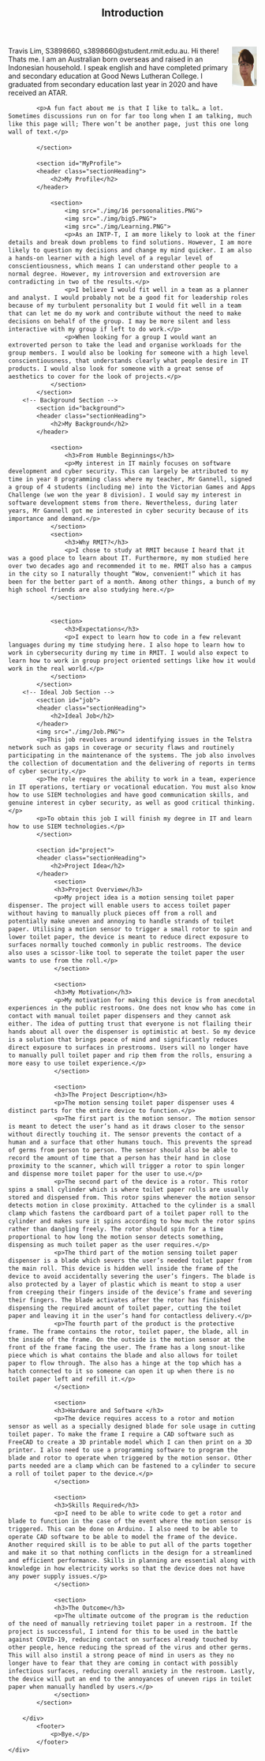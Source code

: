 <html lang="en">
<head>
  <meta charset="utf-8">
  <meta name="description" content="My Student Website">
  <meta name="author" content="Travis">

</head>

<body>
<!-- Wrap -->
	<div id="wrapper">
		<!-- Main -->
		<div id="main">			
		<!-- Intro Section-->
			<section id="intro">
			<header class="sectionHeading">
				<h2>Introduction</h2>
			</header>
			<img src="./img/20210205_164223.jpg" align="right" style=” width="50" height="80"margin: 0px 10px 0px 0px;” /><p>Travis Lim, S3898660, s3898660@student.rmit.edu.au.
Hi there! Thats me. I am an Australian born overseas and raised in an Indonesian household. I speak english and have completed primary and secondary education at Good News Lutheran College. I graduated from secondary education last year in 2020 and have received an ATAR.</p>

            <p>A fun fact about me is that I like to talk… a lot. Sometimes discussions run on for far too long when I am talking, much like this page will; There won’t be another page, just this one long wall of text.</p>
    
			</section>
			
			<section id="MyProfile">
			<header class="sectionHeading">
				<h2>My Profile</h2>
			</header>
			   
			    <section>
				    <img src="./img/16 persoonalities.PNG">
				    <img src="./img/big5.PNG">
				    <img src="./img/Learning.PNG">
					<p>As an INTP-T, I am more likely to look at the finer details and break down problems to find solutions. However, I am more likely to question my decisions and change my mind quicker. I am also a hands-on learner with a high level of a regular level of conscientiousness, which means I can understand other people to a normal degree. However, my introversion and extroversion are contradicting in two of the results.</p>
					<p>I believe I would fit well in a team as a planner and analyst. I would probably not be a good fit for leadership roles because of my turbulent personality but I would fit well in a team that can let me do my work and contribute without the need to make decisions on behalf of the group. I may be more silent and less interactive with my group if left to do work.</p>
					<p>When looking for a group I would want an extroverted person to take the lead and organise workloads for the group members. I would also be looking for someone with a high level conscientiousness, that understands clearly what people desire in IT products. I would also look for someone with a great sense of aesthetics to cover for the look of projects.</p>
				</section>	
			</section>
		<!-- Background Section -->
			<section id="background">
			<header class="sectionHeading">
				<h2>My Background</h2>
			</header>
			
				<section>
					<h3>From Humble Beginnings</h3>
					<p>My interest in IT mainly focuses on software development and cyber security. This can largely be attributed to my time in year 8 programming class where my teacher, Mr Gannell, signed a group of 4 students (including me) into the Victorian Games and Apps Challenge (we won the year 8 division). I would say my interest in software development stems from there. Nevertheless, during later years, Mr Gannell got me interested in cyber security because of its importance and demand.</p>
				</section>
				<section>
					<h3>Why RMIT?</h3>
					<p>I chose to study at RMIT because I heard that it was a good place to learn about IT. Furthermore, my mom studied here over two decades ago and recommended it to me. RMIT also has a campus in the city so I naturally thought “Wow, convenient!” which it has been for the better part of a month. Among other things, a bunch of my high school friends are also studying here.</p>
				</section>
				
				
				<section>
					<h3>Expectations</h3>
					<p>I expect to learn how to code in a few relevant languages during my time studying here. I also hope to learn how to work in cybersecurity during my time in RMIT. I would also expect to learn how to work in group project oriented settings like how it would work in the real world.</p>
				</section>
			</section>  
		<!-- Ideal Job Section -->
			<section id="job">
			<header class="sectionHeading">
				<h2>Ideal Job</h2>
			</header>	
			<img src="./img/Job.PNG">
			<p>This job revolves around identifying issues in the Telstra network such as gaps in coverage or security flaws and routinely participating in the maintenance of the systems. The job also involves the collection of documentation and the delivering of reports in terms of cyber security.</p>
			<p>The role requires the ability to work in a team, experience in IT operations, tertiary or vocational education. You must also know how to use SIEM technologies and have good communication skills, and genuine interest in cyber security, as well as good critical thinking.</p>
			<p>To obtain this job I will finish my degree in IT and learn how to use SIEM technologies.</p>
			</section>
			
			<section id="project">
			<header class="sectionHeading">
				<h2>Project Idea</h2>
			</header>
			     <section>
				 <h3>Project Overview</h3>
				 <p>My project idea is a motion sensing toilet paper dispenser. The project will enable users to access toilet paper without having to manually pluck pieces off from a roll and potentially make uneven and annoying to handle strands of toilet paper. Utilising a motion sensor to trigger a small rotor to spin and lower toilet paper, the device is meant to reduce direct exposure to surfaces normally touched commonly in public restrooms. The device also uses a scissor-like tool to seperate the toilet paper the user wants to use from the roll.</p>
				 </section>
				 
				 <section>
				 <h3>My Motivation</h3>
				 <p>My motivation for making this device is from anecdotal experiences in the public restrooms. One does not know who has come in contact with manual toilet paper dispensers and they cannot ask either. The idea of putting trust that everyone is not flailing their hands about all over the dispenser is optimistic at best. So my device is a solution that brings peace of mind and significantly reduces direct exposure to surfaces in prestrooms. Users will no longer have to manually pull toilet paper and rip them from the rolls, ensuring a more easy to use toilet experience.</p>
				 </section>
				 
				 <section>
				 <h3>The Project Description</h3>
				 <p>The motion sensing toilet paper dispenser uses 4 distinct parts for the entire device to function.</p>
				 <p>The first part is the motion sensor. The motion sensor is meant to detect the user’s hand as it draws closer to the sensor without directly touching it. The sensor prevents the contact of a human and a surface that other humans touch. This prevents the spread of germs from person to person. The sensor should also be able to record the amount of time that a person has their hand in close proximity to the scanner, which will trigger a rotor to spin longer and dispense more toilet paper for the user to use.</p>
				 <p>The second part of the device is a rotor. This rotor spins a small cylinder which is where toilet paper rolls are usually stored and dispensed from. This rotor spins whenever the motion sensor detects motion in close proximity. Attached to the cylinder is a small clamp which fastens the cardboard part of a toilet paper roll to the cylinder and makes sure it spins according to how much the rotor spins rather than dangling freely. The rotor should spin for a time proportional to how long the motion sensor detects something, dispensing as much toilet paper as the user requires.</p>
				 <p>The third part of the motion sensing toilet paper dispenser is a blade which severs the user’s needed toilet paper from the main roll. This device is hidden well inside the frame of the device to avoid accidentally severing the user’s fingers. The blade is also protected by a layer of plastic which is meant to stop a user from creeping their fingers inside of the device’s frame and severing their fingers. The blade activates after the rotor has finished dispensing the required amount of toilet paper, cutting the toilet paper and leaving it in the user’s hand for contactless delivery.</p>
				 <p>The fourth part of the product is the protective frame. The frame contains the rotor, toilet paper, the blade, all in the inside of the frame. On the outside is the motion sensor at the front of the frame facing the user. The frame has a long snout-like piece which is what contains the blade and also allows for toilet paper to flow through. The also has a hinge at the top which has a hatch connected to it so someone can open it up when there is no toilet paper left and refill it.</p>
				 </section>
				 
				 <section>
				 <h3>Hardware and Software </h3>
				 <p>The device requires access to a rotor and motion sensor as well as a specially designed blade for sole usage in cutting toilet paper. To make the frame I require a CAD software such as FreeCAD to create a 3D printable model which I can then print on a 3D printer. I also need to use a programming software to program the blade and rotor to operate when triggered by the motion sensor. Other parts needed are a clamp which can be fastened to a cylinder to secure a roll of toilet paper to the device.</p>
				 </section>
				 
				 <section>
				 <h3>Skills Required</h3>
				 <p>I need to be able to write code to get a rotor and blade to function in the case of the event where the motion sensor is triggered. This can be done on Arduino. I also need to be able to operate CAD software to be able to model the frame of the device. Another required skill is to be able to put all of the parts together and make it so that nothing conflicts in the design for a streamlined and efficient performance. Skills in planning are essential along with knowledge in how electricity works so that the device does not have any power supply issues.</p>
				 </section>
				 
				 <section>
				 <h3>The Outcome</h3>
				 <p>The ultimate outcome of the program is the reduction of the need of manually retrieving toilet paper in a restroom. If the project is successful, I intend for this to be used in the battle against COVID-19, reducing contact on surfaces already touched by other people, hence reducing the spread of the virus and other germs. This will also instil a strong peace of mind in users as they no longer have to fear that they are coming in contact with possibly infectious surfaces, reducing overall anxiety in the restroom. Lastly, the device will put an end to the annoyances of uneven rips in toilet paper when manually handled by users.</p>
				 </section>
			</section>
		
		</div>
		    <footer>
		        <p>Bye.</p>
		    </footer>  
	</div>
</body>
</html>

